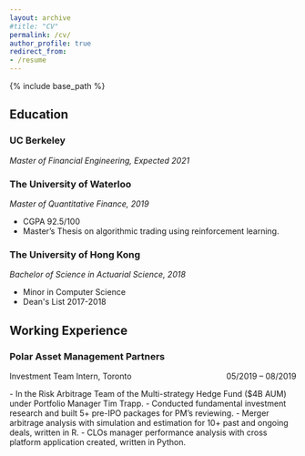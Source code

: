```yaml
---
layout: archive
#title: "CV"
permalink: /cv/
author_profile: true
redirect_from:
- /resume
---
```

{% include base_path %}
## Education
###  UC Berkeley  
*Master of Financial Engineering, Expected 2021*

### The University of Waterloo  
*Master of Quantitative Finance, 2019*
- CGPA 92.5/100
- Master’s Thesis on algorithmic trading using reinforcement learning.

### The University of Hong Kong  
*Bachelor of Science in Actuarial Science, 2018*
- Minor in Computer Science
- Dean's List 2017-2018

## Working Experience
### Polar Asset Management Partners
<p style="text-align:left;">
    Investment Team Intern, Toronto
    <span style="float:right;">
        05/2019 – 08/2019
    </span>
</p>
- In the Risk Arbitrage Team of the Multi-strategy Hedge Fund ($4B AUM) under Portfolio Manager Tim Trapp.
- Conducted fundamental investment research and built 5+ pre-IPO packages for PM’s reviewing.
- Merger arbitrage analysis with simulation and estimation for 10+ past and ongoing deals, written in R.
- CLOs manager performance analysis with cross platform application created, written in Python.

